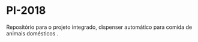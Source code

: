 # PI-2018
Repositório para o projeto integrado, dispenser automático para comida de animais domésticos .
